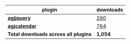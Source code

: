 plugin|downloads
------|----------
[**agjjquery**](https://www.npmjs.com/package/agjjquery)|[290](https://www.npmjs.com/package/agjjquery)
[**agjcalendar**](https://www.npmjs.com/package/agjcalendar)|[764](https://www.npmjs.com/package/agjcalendar)
**Total downloads across all plugins**|**1,054**

